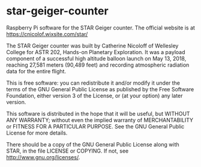 # star-geiger-counter
Raspberry Pi software for the STAR Geiger counter.  The official website is at <https://cnicolof.wixsite.com/star/> 

The STAR Geiger counter was built by Catherine Nicoloff of Wellesley College for ASTR 202, Hands-on Planetary Exploration.  It was a payload component of a successful high altitude balloon launch on May 13, 2018, reaching 27,581 meters (90,489 feet) and recording atmospheric radiation data for the entire flight.

This is free software: you can redistribute it and/or modify it under the terms of the GNU General Public License as published by
the Free Software Foundation, either version 3 of the License, or (at your option) any later version.

This software is distributed in the hope that it will be useful, but WITHOUT ANY WARRANTY; without even the implied warranty of MERCHANTABILITY or FITNESS FOR A PARTICULAR PURPOSE.  See the GNU General Public License for more details.

There should be a copy of the GNU General Public License along with STAR, in the file LICENSE or COPYING.  If not, see <http://www.gnu.org/licenses/>.
